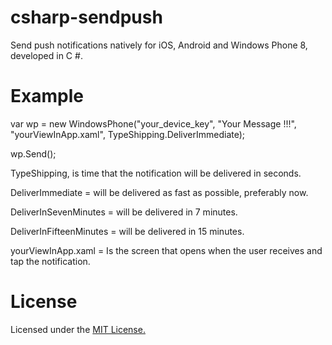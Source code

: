 csharp-sendpush
===============

Send push notifications natively for iOS, Android and Windows Phone 8, developed in C #.

Example
===============

var wp = new WindowsPhone("your_device_key", "Your Message !!!", "yourViewInApp.xaml", TypeShipping.DeliverImmediate); 

wp.Send();

TypeShipping, is time that the notification will be delivered in seconds.

DeliverImmediate = will be delivered as fast as possible, preferably now.

DeliverInSevenMinutes = will be delivered in 7 minutes.

DeliverInFifteenMinutes = will be delivered in 15 minutes.

yourViewInApp.xaml = Is the screen that opens when the user receives and tap the notification.


License
===============

Licensed under the <a href="http://opensource.org/licenses/mit-license.php">MIT License.</a>
